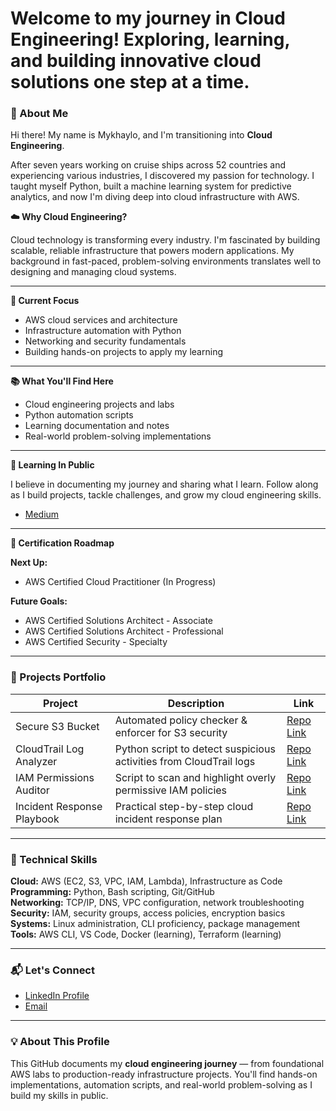 # **Welcome to my journey in Cloud Engineering! Exploring, learning, and building innovative cloud solutions one step at a time.**

### 🚀 About Me
Hi there! My name is Mykhaylo, and I'm transitioning into **Cloud Engineering**.

After seven years working on cruise ships across 52 countries and experiencing various industries, I discovered my passion for technology. I taught myself Python, built a machine learning system for predictive analytics, and now I'm diving deep into cloud infrastructure with AWS.

**☁️ Why Cloud Engineering?**

Cloud technology is transforming every industry. I'm fascinated by building scalable, reliable infrastructure that powers modern applications. My background in fast-paced, problem-solving environments translates well to designing and managing cloud systems.

---

**🎯 Current Focus**
- AWS cloud services and architecture
- Infrastructure automation with Python
- Networking and security fundamentals
- Building hands-on projects to apply my learning

---

**📚 What You'll Find Here**
- Cloud engineering projects and labs
- Python automation scripts
- Learning documentation and notes
- Real-world problem-solving implementations

---

**🌱 Learning In Public**

I believe in documenting my journey and sharing what I learn. Follow along as I build projects, tackle challenges, and grow my cloud engineering skills.
- [Medium](https://medium.com/@mihaeldyachenko)

---

**🎯 Certification Roadmap**

**Next Up:**
- AWS Certified Cloud Practitioner (In Progress)

**Future Goals:**
- AWS Certified Solutions Architect - Associate
- AWS Certified Solutions Architect - Professional 
- AWS Certified Security - Specialty

---

### 🔧 Projects Portfolio
| Project | Description | Link |
|---|---|---|
| Secure S3 Bucket | Automated policy checker & enforcer for S3 security | [Repo Link](https://github.com/MishaD8/aws-secure-s3.git) |
| CloudTrail Log Analyzer | Python script to detect suspicious activities from CloudTrail logs | [Repo Link](https://github.com/MishaD8/cloudtrail-analyzer.git) |
| IAM Permissions Auditor | Script to scan and highlight overly permissive IAM policies | [Repo Link](https://github.com/MishaD8/iam-policy-checker.git) |
| Incident Response Playbook | Practical step-by-step cloud incident response plan | [Repo Link](https://github.com/MishaD8/Incident-Response-Playbook.git) |

---

### 📂 Technical Skills

**Cloud:** AWS (EC2, S3, VPC, IAM, Lambda), Infrastructure as Code  
**Programming:** Python, Bash scripting, Git/GitHub  
**Networking:** TCP/IP, DNS, VPC configuration, network troubleshooting  
**Security:** IAM, security groups, access policies, encryption basics  
**Systems:** Linux administration, CLI proficiency, package management  
**Tools:** AWS CLI, VS Code, Docker (learning), Terraform (learning)

---

### 📬 Let's Connect
- [LinkedIn Profile](https://www.linkedin.com/in/mykhaylo-dyachenko)
- [Email](mailto:mihaeldyachenko@gmail.com)

---

### 💡 About This Profile
This GitHub documents my **cloud engineering journey** — from foundational AWS labs to production-ready infrastructure projects. You'll find hands-on implementations, automation scripts, and real-world problem-solving as I build my skills in public.




